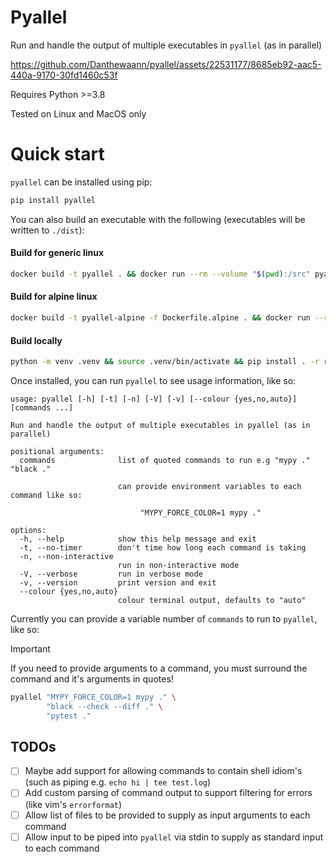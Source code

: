 # Pyallel

Run and handle the output of multiple executables in `pyallel` (as in parallel)

https://github.com/Danthewaann/pyallel/assets/22531177/8685eb92-aac5-440a-9170-30fd1460c53f

Requires Python >=3.8

Tested on Linux and MacOS only

# Quick start

`pyallel` can be installed using pip:

```bash
pip install pyallel
```

You can also build an executable with the following (executables will be written to `./dist`):

#### Build for generic linux

```bash
docker build -t pyallel . && docker run --rm --volume "$(pwd):/src" pyallel
```

#### Build for alpine linux

```bash
docker build -t pyallel-alpine -f Dockerfile.alpine . && docker run --rm --volume "$(pwd):/src" pyallel-alpine
```

#### Build locally

```bash
python -m venv .venv && source .venv/bin/activate && pip install . -r requirements_build.txt && ./build.sh
```

Once installed, you can run `pyallel` to see usage information, like so:

```
usage: pyallel [-h] [-t] [-n] [-V] [-v] [--colour {yes,no,auto}] [commands ...]

Run and handle the output of multiple executables in pyallel (as in parallel)

positional arguments:
  commands              list of quoted commands to run e.g "mypy ." "black ."

                        can provide environment variables to each command like so:

                             "MYPY_FORCE_COLOR=1 mypy ."

options:
  -h, --help            show this help message and exit
  -t, --no-timer        don't time how long each command is taking
  -n, --non-interactive
                        run in non-interactive mode
  -V, --verbose         run in verbose mode
  -v, --version         print version and exit
  --colour {yes,no,auto}
                        colour terminal output, defaults to "auto"
```

Currently you can provide a variable number of `commands` to run to `pyallel`, like so:

> [!IMPORTANT]
> If you need to provide arguments to a command, you must surround the command and it's arguments in quotes!

```bash
pyallel "MYPY_FORCE_COLOR=1 mypy ." \
        "black --check --diff ." \
        "pytest ."
```

## TODOs

- [ ] Maybe add support for allowing commands to contain shell idiom's (such as piping
      e.g. `echo hi | tee test.log`)
- [ ] Add custom parsing of command output to support filtering for errors (like vim's
      `errorformat`)
- [ ] Allow list of files to be provided to supply as input arguments to each command
- [ ] Allow input to be piped into `pyallel` via stdin to supply as standard input to each
      command
